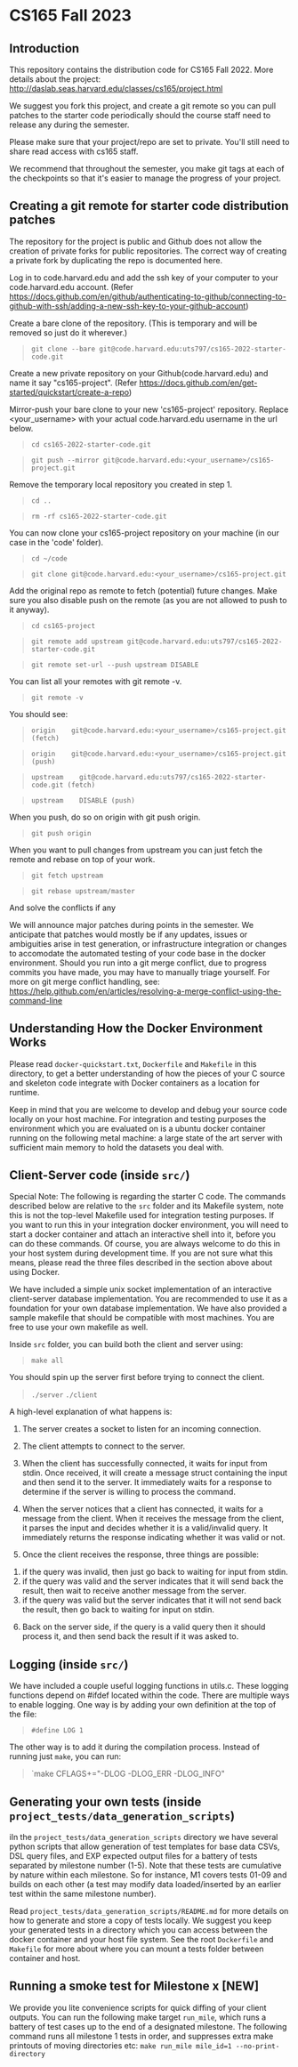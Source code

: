 # CS165 Fall 2023

## Introduction

This repository contains the distribution code for CS165 Fall 2022.
More details about the project: http://daslab.seas.harvard.edu/classes/cs165/project.html

We suggest you fork this project, and create a git remote so you can pull patches to
the starter code periodically should the course staff need to release any during the semester.

Please make sure that your project/repo are set to private.
You'll still need to share read access with cs165 staff.

We recommend that throughout the semester, you make git tags at each of
the checkpoints so that it's easier to manage the progress of your project.

## Creating a git remote for starter code distribution patches

The repository for the project is public and Github does not allow the creation of private forks for public repositories. The correct way of creating a private fork by duplicating the repo is documented here.

Log in to code.harvard.edu and add the ssh key of your computer to your code.harvard.edu account. (Refer https://docs.github.com/en/github/authenticating-to-github/connecting-to-github-with-ssh/adding-a-new-ssh-key-to-your-github-account)

Create a bare clone of the repository. (This is temporary and will be removed so just do it wherever.)

> `git clone --bare git@code.harvard.edu:uts797/cs165-2022-starter-code.git`

Create a new private repository on your Github(code.harvard.edu) and name it say "cs165-project". (Refer https://docs.github.com/en/get-started/quickstart/create-a-repo)

Mirror-push your bare clone to your new 'cs165-project' repository.
Replace <your_username> with your actual code.harvard.edu username in the url below.

>`cd cs165-2022-starter-code.git`

>`git push --mirror git@code.harvard.edu:<your_username>/cs165-project.git`



Remove the temporary local repository you created in step 1.

>`cd ..`

>`rm -rf cs165-2022-starter-code.git`



You can now clone your cs165-project repository on your machine (in our case in the 'code' folder).

>`cd ~/code`

>`git clone git@code.harvard.edu:<your_username>/cs165-project.git`


Add the original repo as remote to fetch (potential) future changes. Make sure you also disable push on the remote (as you are not allowed to push to it anyway).

>`cd cs165-project`

>`git remote add upstream git@code.harvard.edu:uts797/cs165-2022-starter-code.git`

>`git remote set-url --push upstream DISABLE`


You can list all your remotes with git remote -v. 

>`git remote -v`


You should see:


>`origin    git@code.harvard.edu:<your_username>/cs165-project.git (fetch)`

>`origin    git@code.harvard.edu:<your_username>/cs165-project.git (push)`

>`upstream    git@code.harvard.edu:uts797/cs165-2022-starter-code.git (fetch)`

>`upstream    DISABLE (push)`


When you push, do so on origin with git push origin.

>`git push origin`



When you want to pull changes from upstream you can just fetch the remote and rebase on top of your work.

  >`git fetch upstream`
  
  >`git rebase upstream/master`


And solve the conflicts if any

We will announce major patches during points in the semester.
We anticipate that patches would mostly be if any updates, issues or ambiguities arise in test generation, 
or infrastructure integration or changes to accomodate the automated testing of your code base in 
the docker environment. Should you run into a git merge conflict, due to progress commits you have made, you may have to manually triage yourself. 
For more on git merge conflict handling, see: https://help.github.com/en/articles/resolving-a-merge-conflict-using-the-command-line

## Understanding How the Docker Environment Works

Please read `docker-quickstart.txt`, `Dockerfile` and `Makefile` in this directory, to get a better understanding of how
the pieces of your C source and skeleton code integrate with Docker containers as a location for runtime.

Keep in mind that you are welcome to develop and debug your source code locally on your host machine.
For integration and testing purposes the environment which you are evaluated on is a ubuntu docker container
running on the following metal machine: 
a large state of the art server with sufficient main memory to hold the datasets you deal with.

## Client-Server code (inside `src/`)
Special Note: 
The following is regarding the starter C code. The commands described below are relative to the `src`
folder and its Makefile system, note this is not the top-level Makefile used for integration testing purposes.
If you want to run this in your integration docker environment, 
you will need to start a docker container and attach an interactive shell into it, before you can do these commands.
Of course, you are always welcome to do this in your host system during development time.
If you are not sure what this means, please read the three files described in the section above about using Docker.

We have included a simple unix socket implementation of an interactive
client-server database implementation. You are recommended to use it
as a foundation for your own database implementation. We have also
provided a sample makefile that should be compatible with most machines.
You are free to use your own makefile as well.

Inside `src` folder, you can build both the client and server using:

> `make all`

You should spin up the server first before trying to connect the client.

> `./server`
> `./client`

A high-level explanation of what happens is:

1. The server creates a socket to listen for an incoming connection.

2. The client attempts to connect to the server.

3. When the client has successfully connected, it waits for input from stdin.
Once received, it will create a message struct containing the input and
then send it to the server.  It immediately waits for a response to determine
if the server is willing to process the command.

4. When the server notices that a client has connected, it waits for a message
from the client.  When it receives the message from the client, it parses the
input and decides whether it is a valid/invalid query.
It immediately returns the response indicating whether it was valid or not.

5. Once the client receives the response, three things are possible:
1) if the query was invalid, then just go back to waiting for input from stdin.
2) if the query was valid and the server indicates that it will send back the
result, then wait to receive another message from the server.
3) if the query was valid but the server indicates that it will not send back
the result, then go back to waiting for input on stdin.

6. Back on the server side, if the query is a valid query then it should
process it, and then send back the result if it was asked to.

## Logging (inside `src/`)


We have included a couple useful logging functions in utils.c.
These logging functions depend on #ifdef located within the code.
There are multiple ways to enable logging. One way is by adding your own
definition at the top of the file:

> `#define LOG 1`

The other way is to add it during the compilation process. Instead of running
just `make`, you can run:

> `make CFLAGS+="-DLOG -DLOG_ERR -DLOG_INFO"

## Generating your own tests (inside `project_tests/data_generation_scripts`)
iIn the `project_tests/data_generation_scripts` directory we 
have several python scripts that allow generation
of test templates for base data CSVs, DSL query files, and EXP expected output files for a battery of tests
separated by milestone number (1-5). 
Note that these tests are cumulative by nature within each milestone. 
So for instance, M1 covers tests 01-09 and builds on each other 
(a test may modify data loaded/inserted by an earlier test within the same milestone number).

Read `project_tests/data_generation_scripts/README.md` for more details on how to generate and store a copy of tests locally.
We suggest you keep your generated tests in a directory which you can access between the docker container and your host file system.
See the root `Dockerfile` and `Makefile` for more about where you can mount a tests folder between container and host.

## Running a smoke test for Milestone x [NEW]
We provide you lite convenience scripts for quick diffing of your client outputs.
You can run the following make target `run_mile`, which runs a
battery of test cases up to the end of a designated milestone.
The following command runs all milestone 1 tests in order, and suppresses extra make printouts of moving directories etc:
`make run_mile mile_id=1 --no-print-directory`
